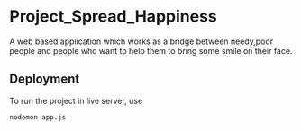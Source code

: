 # Project_Spread_Happiness
A web based application which works as a bridge between needy,poor people and people who want to help them to bring some smile on their face.
## Deployment
To run the project in live server, use 
```bash
nodemon app.js

